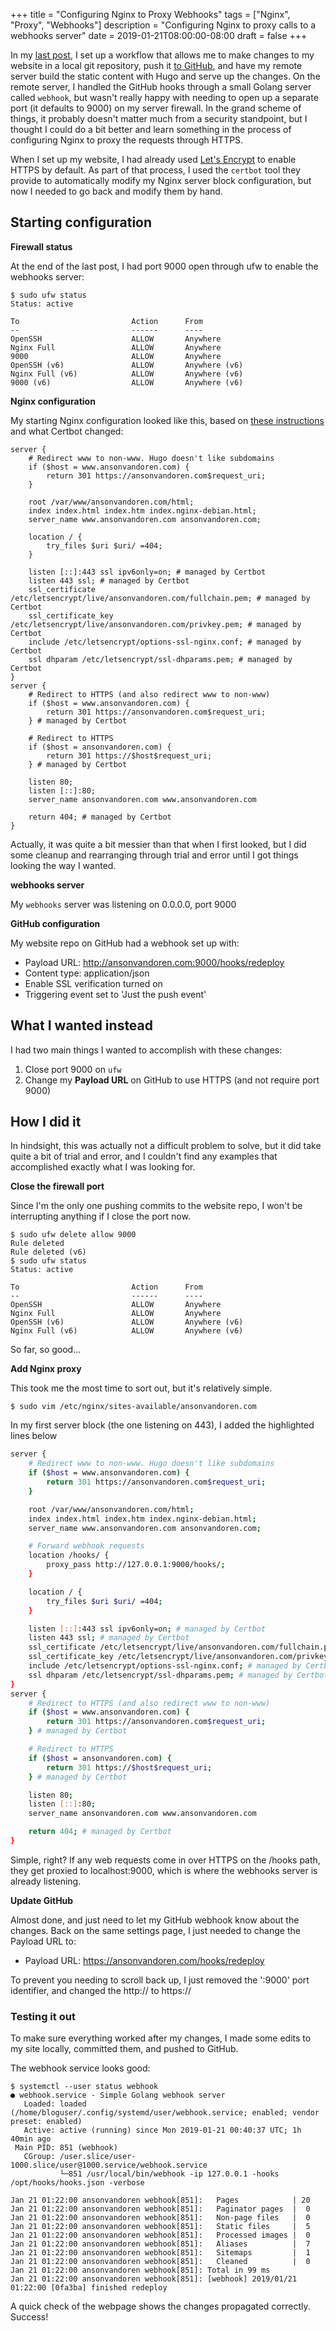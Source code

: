 +++
title = "Configuring Nginx to Proxy Webhooks"
tags = ["Nginx", "Proxy", "Webhooks"]
description = "Configuring Nginx to proxy calls to a webhooks server"
date = 2019-01-21T08:00:00-08:00
draft = false
+++

In my [last post](/posts/deploy-hugo-from-github/), I set up a workflow that allows me to make changes to my website in a local git repository, push it [to GitHub](https://github.com/anson-vandoren/ansonvandoren.com.git), and have my remote server build the static content with Hugo and serve up the changes. On the remote server, I handled the GitHub hooks through a small Golang server called `webhook`, but wasn't really happy with needing to open up a separate port (it defaults to 9000) on my server firewall. In the grand scheme of things, it probably doesn't matter much from a security standpoint, but I thought I could do a bit better and learn something in the process of configuring Nginx to proxy the requests through HTTPS.

When I set up my website, I had already used [Let's Encrypt](https://letsencrypt.org/) to enable HTTPS by default. As part of that process, I used the `certbot` tool they provide to automatically modify my Nginx server block configuration, but now I needed to go back and modify them by hand.

## Starting configuration

**Firewall status**

At the end of the last post, I had port 9000 open through ufw to enable the webhooks server:

```shell
$ sudo ufw status
Status: active

To                         Action      From
--                         ------      ----
OpenSSH                    ALLOW       Anywhere
Nginx Full                 ALLOW       Anywhere
9000                       ALLOW       Anywhere
OpenSSH (v6)               ALLOW       Anywhere (v6)
Nginx Full (v6)            ALLOW       Anywhere (v6)
9000 (v6)                  ALLOW       Anywhere (v6)
```

**Nginx configuration**

My starting Nginx configuration looked like this, based on [these instructions](https://www.digitalocean.com/community/tutorials/how-to-set-up-nginx-server-blocks-virtual-hosts-on-ubuntu-16-04) and what Certbot changed:
```shell
server {
    # Redirect www to non-www. Hugo doesn't like subdomains
    if ($host = www.ansonvandoren.com) {
        return 301 https://ansonvandoren.com$request_uri;
    }

    root /var/www/ansonvandoren.com/html;
    index index.html index.htm index.nginx-debian.html;
    server_name www.ansonvandoren.com ansonvandoren.com;

    location / {
        try_files $uri $uri/ =404;
    }

    listen [::]:443 ssl ipv6only=on; # managed by Certbot
    listen 443 ssl; # managed by Certbot
    ssl_certificate /etc/letsencrypt/live/ansonvandoren.com/fullchain.pem; # managed by Certbot
    ssl_certificate_key /etc/letsencrypt/live/ansonvandoren.com/privkey.pem; # managed by Certbot
    include /etc/letsencrypt/options-ssl-nginx.conf; # managed by Certbot
    ssl dhparam /etc/letsencrypt/ssl-dhparams.pem; # managed by Certbot
}
server {
    # Redirect to HTTPS (and also redirect www to non-www)
    if ($host = www.ansonvandoren.com) {
        return 301 https://ansonvandoren.com$request_uri;
    } # managed by Certbot

    # Redirect to HTTPS
    if ($host = ansonvandoren.com) {
        return 301 https://$host$request_uri;
    } # managed by Certbot

    listen 80;
    listen [::]:80;
    server_name ansonvandoren.com www.ansonvandoren.com

    return 404; # managed by Certbot
}
```
Actually, it was quite a bit messier than that when I first looked, but I did some cleanup and rearranging through trial and error until I got things looking the way I wanted.

**webhooks server**

My `webhooks` server was listening on 0.0.0.0, port 9000

**GitHub configuration**

My website repo on GitHub had a webhook set up with:

- Payload URL: http://ansonvandoren.com:9000/hooks/redeploy
- Content type: application/json
- Enable SSL verification turned on
- Triggering event set to 'Just the push event'

## What I wanted instead
I had two main things I wanted to accomplish with these changes:

1. Close port 9000 on `ufw`
2. Change my **Payload URL** on GitHub to use HTTPS (and not require port 9000)

## How I did it
In hindsight, this was actually not a difficult problem to solve, but it did take quite a bit of trial and error, and I couldn't find any examples that accomplished exactly what I was looking for.

**Close the firewall port**

Since I'm the only one pushing commits to the website repo, I won't be interrupting anything if I close the port now.
```shell
$ sudo ufw delete allow 9000
Rule deleted
Rule deleted (v6)
$ sudo ufw status
Status: active

To                         Action      From
--                         ------      ----
OpenSSH                    ALLOW       Anywhere
Nginx Full                 ALLOW       Anywhere
OpenSSH (v6)               ALLOW       Anywhere (v6)
Nginx Full (v6)            ALLOW       Anywhere (v6)
```
So far, so good...

**Add Nginx proxy**

This took me the most time to sort out, but it's relatively simple.
```shell
$ sudo vim /etc/nginx/sites-available/ansonvandoren.com
```
In my first server block (the one listening on 443), I added the highlighted lines below
```sh {hl_lines=["11-14"]}
server {
    # Redirect www to non-www. Hugo doesn't like subdomains
    if ($host = www.ansonvandoren.com) {
        return 301 https://ansonvandoren.com$request_uri;
    }

    root /var/www/ansonvandoren.com/html;
    index index.html index.htm index.nginx-debian.html;
    server_name www.ansonvandoren.com ansonvandoren.com;

    # Forward webhook requests
    location /hooks/ {
        proxy_pass http://127.0.0.1:9000/hooks/;
    }

    location / {
        try_files $uri $uri/ =404;
    }

    listen [::]:443 ssl ipv6only=on; # managed by Certbot
    listen 443 ssl; # managed by Certbot
    ssl_certificate /etc/letsencrypt/live/ansonvandoren.com/fullchain.pem; # managed by Certbot
    ssl_certificate_key /etc/letsencrypt/live/ansonvandoren.com/privkey.pem; # managed by Certbot
    include /etc/letsencrypt/options-ssl-nginx.conf; # managed by Certbot
    ssl dhparam /etc/letsencrypt/ssl-dhparams.pem; # managed by Certbot
}
server {
    # Redirect to HTTPS (and also redirect www to non-www)
    if ($host = www.ansonvandoren.com) {
        return 301 https://ansonvandoren.com$request_uri;
    } # managed by Certbot

    # Redirect to HTTPS
    if ($host = ansonvandoren.com) {
        return 301 https://$host$request_uri;
    } # managed by Certbot

    listen 80;
    listen [::]:80;
    server_name ansonvandoren.com www.ansonvandoren.com

    return 404; # managed by Certbot
}
```

Simple, right? If any web requests come in over HTTPS on the /hooks path, they get proxied to localhost:9000, which is where the webhooks server is already listening.

**Update GitHub**

Almost done, and just need to let my GitHub webhook know about the changes. Back on the same settings page, I just needed to change the Payload URL to:

- Payload URL: https://ansonvandoren.com/hooks/redeploy

To prevent you needing to scroll back up, I just removed the ':9000' port identifier, and changed the http:// to https://

### Testing it out

To make sure everything worked after my changes, I made some edits to my site locally, committed them, and pushed to GitHub.

The webhook service looks good:
```shell
$ systemctl --user status webhook
● webhook.service - Simple Golang webhook server
   Loaded: loaded (/home/bloguser/.config/systemd/user/webhook.service; enabled; vendor preset: enabled)
   Active: active (running) since Mon 2019-01-21 00:40:37 UTC; 1h 40min ago
 Main PID: 851 (webhook)
   CGroup: /user.slice/user-1000.slice/user@1000.service/webhook.service
           └─851 /usr/local/bin/webhook -ip 127.0.0.1 -hooks /opt/hooks/hooks.json -verbose

Jan 21 01:22:00 ansonvandoren webhook[851]:   Pages            | 20
Jan 21 01:22:00 ansonvandoren webhook[851]:   Paginator pages  |  0
Jan 21 01:22:00 ansonvandoren webhook[851]:   Non-page files   |  0
Jan 21 01:22:00 ansonvandoren webhook[851]:   Static files     |  5
Jan 21 01:22:00 ansonvandoren webhook[851]:   Processed images |  0
Jan 21 01:22:00 ansonvandoren webhook[851]:   Aliases          |  7
Jan 21 01:22:00 ansonvandoren webhook[851]:   Sitemaps         |  1
Jan 21 01:22:00 ansonvandoren webhook[851]:   Cleaned          |  0
Jan 21 01:22:00 ansonvandoren webhook[851]: Total in 99 ms
Jan 21 01:22:00 ansonvandoren webhook[851]: [webhook] 2019/01/21 01:22:00 [0fa3ba] finished redeploy
```

A quick check of the webpage shows the changes propagated correctly. Success!
